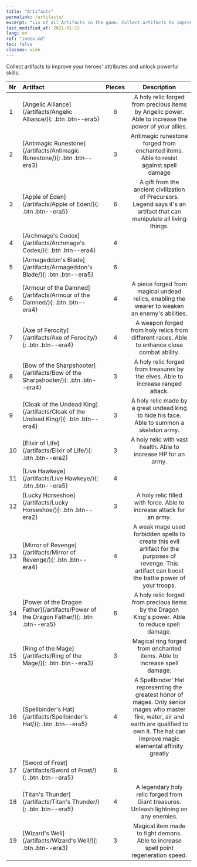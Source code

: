 ```yaml
---
title: "Artifacts"
permalink: /artifacts/
excerpt: "Lis of all Artifacts in the game. Collect artifacts to improve your heroes' attributes and unlock powerful skills."
last_modified_at: 2021-01-15
lang: en
ref: "index.md"
toc: false
classes: wide
---
```


  Collect artifacts to improve your heroes' attributes and unlock powerful skills.

  |  Nr  |    Artifact    | Pieces |  Description   |
  |:-----|:---------------|:------:|:--------------:|
  | 1   | [Angelic Alliance](/artifacts/Angelic Alliance/){: .btn .btn--era5} | 6 | A holy relic forged from precious items by Angelic power. Able to increase the power of your allies. |
  | 2   | [Antimagic Runestone](/artifacts/Antimagic Runestone/){: .btn .btn--era3} | 3 | Antimagic runestone forged from enchanted items. Able to resist against spell damage |
  | 3   | [Apple of Eden](/artifacts/Apple of Eden/){: .btn .btn--era5} | 6 | A gift from the ancient civilization of Precursors. Legend says it's an artifact that can manipulate all living things. |
  | 4   | [Archmage's Codex](/artifacts/Archmage's Codex/){: .btn .btn--era4} | 4 |  |
  | 5   | [Armageddon's Blade](/artifacts/Armageddon's Blade/){: .btn .btn--era5} | 6 |  |
  | 6   | [Armour of the Damned](/artifacts/Armour of the Damned/){: .btn .btn--era4} | 4 | A piece forged from magical undead relics, enabling the wearer to weaken an enemy's abilities. |
  | 7   | [Axe of Ferocity](/artifacts/Axe of Ferocity/){: .btn .btn--era4} | 4 | A weapon forged from holy relics from different races. Able to enhance close combat ability. |
  | 8   | [Bow of the Sharpshooter](/artifacts/Bow of the Sharpshooter/){: .btn .btn--era4} | 3 | A holy relic forged from treasures by the elves. Able to increase ranged attack. |
  | 9   | [Cloak of the Undead King](/artifacts/Cloak of the Undead King/){: .btn .btn--era4} | 3 | A holy relic made by a great undead king to hide his face. Able to summon a skeleton army. |
  | 10   | [Elixir of Life](/artifacts/Elixir of Life/){: .btn .btn--era2} | 3 | A holy relic with vast health. Able to increase HP for an army. |
  | 11   | [Live Hawkeye](/artifacts/Live Hawkeye/){: .btn .btn--era5} | 4 |  |
  | 12   | [Lucky Horseshoe](/artifacts/Lucky Horseshoe/){: .btn .btn--era2} | 3 | A holy relic filled with force. Able to increase attack for an army. |
  | 13   | [Mirror of Revenge](/artifacts/Mirror of Revenge/){: .btn .btn--era4} | 4 | A weak mage used forbidden spells to create this evil artifact for the purposes of revenge. This artifact can boost the battle power of your troops. |
  | 14   | [Power of the Dragon Father](/artifacts/Power of the Dragon Father/){: .btn .btn--era5} | 6 | A holy relic forged from precious items by the Dragon King's power. Able to reduce spell damage. |
  | 15   | [Ring of the Mage](/artifacts/Ring of the Mage/){: .btn .btn--era3} | 3 | Magical ring forged from enchanted items. Able to increase spell damage. |
  | 16   | [Spellbinder's Hat](/artifacts/Spellbinder's Hat/){: .btn .btn--era5} | 4 | A Spellbinder' Hat representing the greatest honor of mages. Only senior mages who master fire, water, air and earth are qualified to own it. The hat can improve magic elemental affinity greatly |
  | 17   | [Sword of Frost](/artifacts/Sword of Frost/){: .btn .btn--era5} | 6 |  |
  | 18   | [Titan's Thunder](/artifacts/Titan's Thunder/){: .btn .btn--era5} | 4 | A legendary holy relic forged from Giant treasures. Unleash lightning on any enemies. |
  | 19   | [Wizard's Well](/artifacts/Wizard's Well/){: .btn .btn--era3} | 3 | Magical item made to fight demons. Able to increase spell point regeneration speed. |
